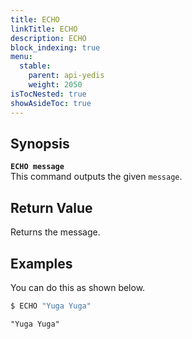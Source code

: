 ```yaml
---
title: ECHO
linkTitle: ECHO
description: ECHO
block_indexing: true
menu:
  stable:
    parent: api-yedis
    weight: 2050
isTocNested: true
showAsideToc: true
---
```


## Synopsis
<b>`ECHO message`</b><br>
This command outputs the given `message`.

## Return Value
Returns the message.

## Examples

You can do this as shown below.

```sh
$ ECHO "Yuga Yuga"
```

```
"Yuga Yuga"
```
